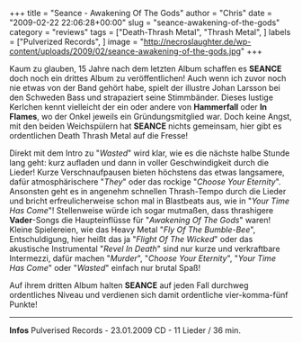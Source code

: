 +++
title = "Seance - Awakening Of The Gods"
author = "Chris"
date = "2009-02-22 22:06:28+00:00"
slug = "seance-awakening-of-the-gods"
category = "reviews"
tags = ["Death-Thrash Metal", "Thrash Metal", ]
labels = ["Pulverized Records", ]
image = "http://necroslaughter.de/wp-content/uploads/2009/02/seance-awakening-of-the-gods.jpg"
+++

Kaum zu glauben, 15 Jahre nach dem letzten Album schaffen es **SEANCE** doch noch ein drittes Album zu veröffentlichen! Auch wenn ich zuvor noch nie etwas von der Band gehört habe, spielt der illustre Johan Larsson bei den Schweden Bass und strapaziert seine Stimmbänder. Dieses lustige Kerlchen kennt vielleicht der ein oder andere von **Hammerfall** oder **In Flames**, wo der Onkel jeweils ein Gründungsmitglied war. Doch keine Angst, mit den beiden Weichspülern hat **SEANCE** nichts gemeinsam, hier gibt es ordentlichen Death Thrash Metal auf die Fresse!

Direkt mit dem Intro zu "_Wasted_" wird klar, wie es die nächste halbe Stunde lang geht: kurz aufladen und dann in voller Geschwindigkeit durch die Lieder! Kurze Verschnaufpausen bieten höchstens das etwas langsamere, dafür atmosphärischere "_They_" oder das rockige "_Choose Your Eternity_". Ansonsten geht es in angenehm schnellen Thrash-Tempo durch die Lieder und bricht erfreulicherweise schon mal in Blastbeats aus, wie in "_Your Time Has Come_"! Stellenweise würde ich sogar mutmaßen, dass thrashigere **Vader**-Songs die Haupteinflüsse für "_Awakening Of The Gods_" waren! Kleine Spielereien, wie das Heavy Metal "_Fly Of The Bumble-Bee_", Entschuldigung, hier heißt das ja "_Flight Of The Wicked_" oder das akustische Instrumental "_Revel In Death_" sind nur kurze und verkraftbare Intermezzi, dafür machen "_Murder_", "_Choose Your Eternity_", "_Your Time Has Come_" oder "_Wasted_" einfach nur brutal Spaß!

Auf ihrem dritten Album halten **SEANCE** auf jeden Fall durchweg ordentliches Niveau und verdienen sich damit ordentliche vier-komma-fünf Punkte!





---
**Infos**
Pulverised Records - 23.01.2009
CD - 11 Lieder / 36 min.
